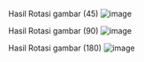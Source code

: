 Hasil Rotasi gambar (45)
![image](https://github.com/achmad2003/Citra-Digital---Achmad-Rudi-Antoni/assets/171172386/6e1bd44b-268d-4a95-acfb-eb16c3466d12)

Hasil Rotasi gambar (90)
![image](https://github.com/achmad2003/Citra-Digital---Achmad-Rudi-Antoni/assets/171172386/b19731c2-6fb2-4131-9c38-b7b91f88d33f)

Hasil Rotasi gambar (180)
![image](https://github.com/achmad2003/Citra-Digital---Achmad-Rudi-Antoni/assets/171172386/67b7945c-ced6-42df-9b2f-f2dd89c6f4b5)

